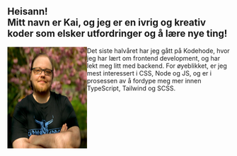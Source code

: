 <h2>Heisann! <br>Mitt navn er Kai, og jeg er en ivrig og kreativ koder som elsker utfordringer og å lære nye ting!</h2> 

<img align='left' src="profilepic-color-thumb.webp" width="180" height="230">

Det siste halvåret har jeg gått på Kodehode, hvor jeg har lært om frontend development, og har lekt meg litt med backend. For øyeblikket, er jeg mest interessert i CSS, Node og JS, og er i prosessen av å fordype meg mer innen TypeScript, Tailwind og SCSS. 

<!--
**KaiM-B04/Kaim-b04** is a ✨ _special_ ✨ repository because its `README.md` (this file) appears on your GitHub profile.

Here are some ideas to get you started:

- 🔭 I’m currently working on ...
- 🌱 I’m currently learning ...
- 👯 I’m looking to collaborate on ...
- 🤔 I’m looking for help with ...
- 💬 Ask me about ...
- 📫 How to reach me: ...
- 😄 Pronouns: ...
- ⚡ Fun fact: ...
-->
